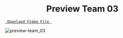 <h1 align="center">Preview Team 03</h1>

<a align ="center" href="https://github.com/Dezenix/website-screens/blob/main/Team_Section/Team02/Team03.fig "> `  Downlaod Figma File  `</a>


![preview-team_03](https://github.com/Dezenix/website-screens/blob/main/Team_Section/Team02/Preview%20Team03.png)
